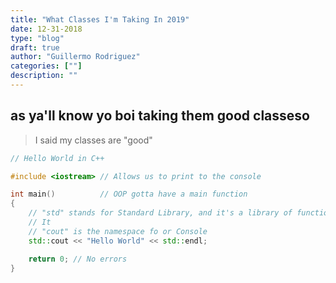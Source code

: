 ```yaml
---
title: "What Classes I'm Taking In 2019"
date: 12-31-2018
type: "blog"
draft: true
author: "Guillermo Rodriguez"
categories: [""]
description: ""
---
```



## as ya'll know yo boi taking them good classeso

> I said my classes are "good"


```c++
// Hello World in C++

#include <iostream> // Allows us to print to the console

int main()          // OOP gotta have a main function
{
    // "std" stands for Standard Library, and it's a library of functions
    // It
    // "cout" is the namespace fo or Console
    std::cout << "Hello World" << std::endl; 

    return 0; // No errors
}
```